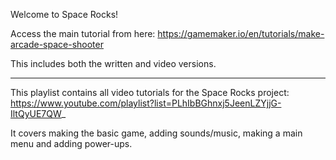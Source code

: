 Welcome to Space Rocks!

Access the main tutorial from here:
https://gamemaker.io/en/tutorials/make-arcade-space-shooter

This includes both the written and video versions.

------------------------------------------------------------

This playlist contains all video tutorials for the Space Rocks project:
https://www.youtube.com/playlist?list=PLhIbBGhnxj5JeenLZYjjG-IltQyUE7QW_

It covers making the basic game, adding sounds/music, making a main
menu and adding power-ups.
